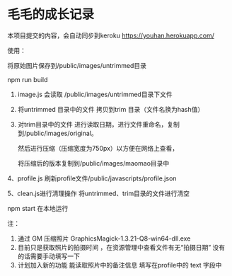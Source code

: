 毛毛的成长记录
================

本项目提交的内容，会自动同步到keroku  https://youhan.herokuapp.com/

使用：

将原始图片保存到/public/images/untrimmed目录

npm run build

1. image.js 会读取 /public/images/untrimmed目录下文件  

2. 将untrimmed 目录中的文件 拷贝到trim 目录（文件名换为hash值）

3. 对trim目录中的文件  进行读取日期，进行文件重命名，复制到/public/images/original。

   然后进行压缩（压缩宽度为750px）以方便在网络上查看，  

   将压缩后的版本复制到/public/images/maomao目录中

4、profile.js 刷新profile文件/public/javascripts/profile.json

5、clean.js进行清理操作 将untrimmed、trim目录的文件进行清空


npm start 在本地运行

注：
1. 通过 GM 压缩照片  GraphicsMagick-1.3.21-Q8-win64-dll.exe
2. 目前只是获取照片的拍摄时间  ，在资源管理中查看文件有无“拍摄日期”  没有的话需要手动填写一下
3. 计划加入新的功能  能读取照片中的备注信息  填写在profile中的 text 字段中


